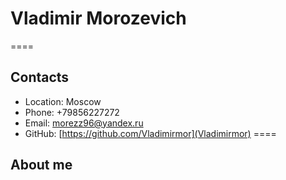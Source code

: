 # **Vladimir Morozevich**
====
## **Contacts**
* Location: Moscow
* Phone: \+79856227272
* Email: morezz96@yandex.ru
* GitHub: [https://github.com/Vladimirmor](Vladimirmor)
====
## **About me**